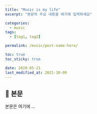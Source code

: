 ```yaml
---
title: "Music is my life"
excerpt: "본문의 주요 내용을 여기에 입력하세요"

categories:
  - music
tags:
  - [tag1, tag2]

permalink: /music/post-name-here/

toc: true
toc_sticky: true

date: 2020-05-21
last_modified_at: 2021-10-09
---
```


## 🦥 본문

본문은 여기에 ...
